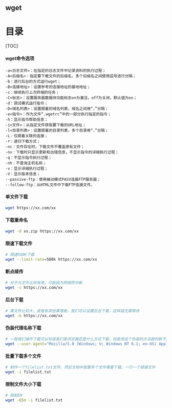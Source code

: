 wget
---

目录
===
[TOC]

#### wget命令选项

    -a<日志文件>：在指定的日志文件中记录资料的执行过程；
    -A<后缀名>：指定要下载文件的后缀名，多个后缀名之间使用逗号进行分隔；
    -b：进行后台的方式运行wget；
    -B<连接地址>：设置参考的连接地址的基地地址；
    -c：继续执行上次终端的任务；
    -C<标志>：设置服务器数据块功能标志on为激活，off为关闭，默认值为on；
    -d：调试模式运行指令；
    -D<域名列表>：设置顺着的域名列表，域名之间用“，”分隔；
    -e<指令>：作为文件“.wgetrc”中的一部分执行指定的指令；
    -h：显示指令帮助信息；
    -i<文件>：从指定文件获取要下载的URL地址；
    -l<目录列表>：设置顺着的目录列表，多个目录用“，”分隔；
    -L：仅顺着关联的连接；
    -r：递归下载方式；
    -nc：文件存在时，下载文件不覆盖原有文件；
    -nv：下载时只显示更新和出错信息，不显示指令的详细执行过程；
    -q：不显示指令执行过程；
    -nh：不查询主机名称；
    -v：显示详细执行过程；
    -V：显示版本信息；
    --passive-ftp：使用被动模式PASV连接FTP服务器；
    --follow-ftp：从HTML文件中下载FTP连接文件。


#### 单文件下载

```bash
wget https://xx.com/xx
```

#### 下载重命名

```bash
wget -O xx.zip https://xx.com/xx
```

#### 限速下载文件

```bash
# 限速500K下载
wget --limit-rate=500k https://xx.com/xx
```

#### 断点续传

```bash
# 对于大文件比较有用，可能因为网络而中断
wget -c https://xx.com/xx
```

#### 后台下载

```bash
# 果文件比较大，或者有其他事情做，我们可以设置后台下载，这样就无需等待
wget -b https://xx.com/xx
```

#### 伪装代理名称下载

```bash
# 一般我们操作下载可以知道我们是浏览器还是什么方式下载，但是用这个伪装的方法就判断不出来
wget --user-agent="Mozilla/5.0 (Windows; U; Windows NT 6.1; en-US) AppleWebKit/534.16 (KHTML, like Gecko) Chrome/10.0.648.204 Safari/534.16" https://xx.com/xx
```

#### 批量下载多个文件

```bash
# 制作一个filelist.txt文件，然后文档中放置多个文件需要下载。一行一个链接文件
wget -i filelist.txt
```

#### 限制文件大小下载

```bash
# 限制5M
wget -Q5m -i filelist.txt
```